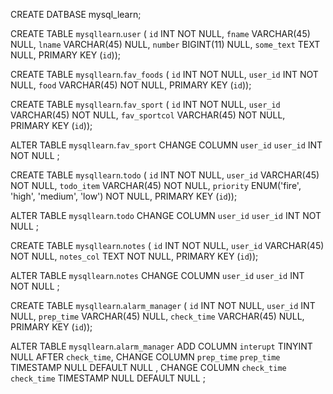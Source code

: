 CREATE DATBASE mysql_learn;

CREATE TABLE `mysqllearn`.`user` (
  `id` INT NOT NULL,
  `fname` VARCHAR(45) NULL,
  `lname` VARCHAR(45) NULL,
  `number` BIGINT(11) NULL,
  `some_text` TEXT NULL,
PRIMARY KEY (`id`));


CREATE TABLE `mysqllearn`.`fav_foods` (
  `id` INT NOT NULL,
  `user_id` INT NOT NULL,
  `food` VARCHAR(45) NOT NULL,
PRIMARY KEY (`id`));



CREATE TABLE `mysqllearn`.`fav_sport` (
  `id` INT NOT NULL,
  `user_id` VARCHAR(45) NOT NULL,
  `fav_sportcol` VARCHAR(45) NOT NULL,
PRIMARY KEY (`id`));

ALTER TABLE `mysqllearn`.`fav_sport` 
CHANGE COLUMN `user_id` `user_id` INT NOT NULL ;


CREATE TABLE `mysqllearn`.`todo` (
  `id` INT NOT NULL,
  `user_id` VARCHAR(45) NOT NULL,
  `todo_item` VARCHAR(45) NOT NULL,
  `priority` ENUM('fire', 'high', 'medium', 'low') NOT NULL,
PRIMARY KEY (`id`));

ALTER TABLE `mysqllearn`.`todo` 
CHANGE COLUMN `user_id` `user_id` INT NOT NULL ;

CREATE TABLE `mysqllearn`.`notes` (
  `id` INT NOT NULL,
  `user_id` VARCHAR(45) NOT NULL,
  `notes_col` TEXT NOT NULL,
  PRIMARY KEY (`id`));

ALTER TABLE `mysqllearn`.`notes` 
CHANGE COLUMN `user_id` `user_id` INT NOT NULL ;


CREATE TABLE `mysqllearn`.`alarm_manager` (
`id` INT NOT NULL,
`user_id` INT NULL,
`prep_time` VARCHAR(45) NULL,
`check_time` VARCHAR(45) NULL,
PRIMARY KEY (`id`));

ALTER TABLE `mysqllearn`.`alarm_manager` 
ADD COLUMN `interupt` TINYINT NULL AFTER `check_time`,
CHANGE COLUMN `prep_time` `prep_time` TIMESTAMP NULL DEFAULT NULL ,
CHANGE COLUMN `check_time` `check_time` TIMESTAMP NULL DEFAULT NULL ;